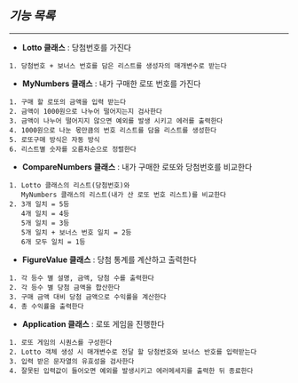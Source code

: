 ## ***기능 목록***

---

- **Lotto 클래스** : 당첨번호를 가진다
```
1. 당첨번호 + 보너스 번호를 담은 리스트를 생성자의 매개변수로 받는다 
```

- **MyNumbers 클래스** : 내가 구매한 로또 번호를 가진다
```
1. 구매 할 로또의 금액을 입력 받는다
2. 금액이 1000원으로 나누어 떨어지는지 검사한다
3. 금액이 나누어 떨어지지 않으면 예외를 발생 시키고 에러를 출력한다 
4. 1000원으로 나눈 몫만큼의 번호 리스트를 담을 리스트를 생성한다
5. 로또구매 방식은 자동 방식
6. 리스트별 숫자를 오름차순으로 정렬한다
```

- **CompareNumbers 클래스** : 내가 구매한 로또와 당첨번호를 비교한다
```
1. Lotto 클래스의 리스트(당첨번호)와 
   MyNumbers 클래스의 리스트(내가 산 로또 번호 리스트)를 비교한다
2. 3개 일치 = 5등
   4개 일치 = 4등
   5개 일치 = 3등
   5개 일치 + 보너스 번호 일치 = 2등
   6개 모두 일치 = 1등
```

- **FigureValue 클래스** : 당첨 통계를 계산하고 출력한다
```
1. 각 등수 별 설명, 금액, 당첨 수를 출력한다
2. 각 등수 별 당첨 금액을 합산한다
3. 구매 금액 대비 당첨 금액으로 수익률을 계산한다
4. 총 수익률을 출력한다
```

- **Application 클래스** : 로또 게임을 진행한다
```
1. 로또 게임의 시퀀스를 구성한다
2. Lotto 객체 생성 시 매개변수로 전달 할 당첨번호와 보너스 반호를 입력받는다
3. 입력 받은 문자열의 유효성을 검사한다
4. 잘못된 입력값이 들어오면 예외를 발생시키고 에러메세지를 출력한 뒤 종료한다
```

